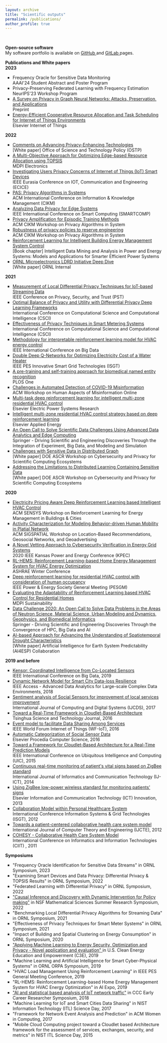 ```yaml
---
layout: archive
title: "Scientific outputs"
permalink: /publications/
author_profile: true
---
```

<br>

<b> Open-source software </b> <br>
My software portfolio is available on <a href="https://github.com/OKotevska"> GitHub </a> and <a href="https://code.ornl.gov/ok0/set-of-projects">  GitLab </a> pages.

<b> Publications and White papers </b> <br>
<b> 2023 </b>

<ul style="list-style-type: square;">  
<li>  Frequency Oracle for Sensitive Data Monitoring <br>  AAAI'24 Student Abstract and Poster Program </li> 
<li>  Privacy-Preserving Federated Learning with Frequency Estimation <br>  NeurIPS'23 Workshop Program</li> 
<li> <a href="https://arxiv.org/pdf/2308.16375">A Survey on Privacy in Graph Neural Networks: Attacks, Preservation, and Applications</a> <br> Preprint </li>
<li> <a href="https://www.sciencedirect.com/science/article/abs/pii/S2542660523001555"> Energy-Efficient Cooperative Resource Allocation and Task Scheduling for Internet of Things Environments </a> <br> Elsevier Internet of Things</li>
</ul>


<b> 2022 </b>
<ul style="list-style-type: square;">  
<li> <a href="https://www.nitrd.gov/rfi/2022/87-fr-35250/Kotevska-PET-RFI-Response-2022.pdf"> Comments on Advancing Privacy-Enhancing Technologies </a><br> [White paper] Office of Science and Technology Policy (OSTP)</li>
<li> <a href="https://www.mdpi.com/2079-9292/11/18/2888"> A Multi-Objective Approach for Optimizing Edge-based Resource Allocation using TOPSIS </a> <br> MDPI Electronics</li>
<li> <a href="https://ieeexplore.ieee.org/document/10042926"> Investigating Users Privacy Concerns of Internet of Things (IoT) Smart Devices</a> <br> IEEE Eurasia Conference on IOT, Communication and Engineering (ECICE) </li>
<li> <a href="https://dl.acm.org/doi/abs/10.1145/3511808.3557494">PAS: Privacy Algorithms in Systems </a> <br>ACM International Conference on Information & Knowledge Management (CIKM) </li>
<li> <a href="https://ieeexplore.ieee.org/abstract/document/9821055">Analyzing Data Privacy for Edge Systems </a> <br>IEEE International Conference on Smart Computing (SMARTCOMP) </li>
<li> <a href="https://www.osti.gov/biblio/1923187"> Privacy Amplification for Episodic Training Methods</a> <br>ACM CIKM Workshop on Privacy Algorithms in System</li>
<li> <a href="https://www.osti.gov/biblio/1923961"> Robustness of privacy policies to reserve engineering </a> <br>ACM CIKM Workshop on Privacy Algorithms in System</li>
<li><a href="https://onlinelibrary.wiley.com/doi/abs/10.1002/9781119834052.ch18"> Reinforcement Learning for Intelligent Building Energy Management System Control  </a> <br> [Book chapter] Intelligent Data Mining and Analysis in Power and Energy Systems: Models and Applications for Smarter Efficient Power Systems</li>
<li> <a href=""> ORNL Microelectronics LDRD Initiative Deep Dive</a><br> [White paper] ORNL Internal</li>
</ul>

<b> 2021 </b>
<ul style="list-style-type: square;">  
<li> <a href="https://ieeexplore.ieee.org/abstract/document/9647839">Measurement of Local Differential Privacy Techniques for IoT-based Streaming Data </a> <br> IEEE Conference on Privacy, Security, and Trust (PST) </li>
<li> <a href="https://ieeexplore.ieee.org/abstract/document/9799176">Optimal Balance of Privacy and Utility with Differential Privacy Deep Learning Frameworks </a> <br>  International Conference on Computational Science and Computational Intelligence (CSCI)</li>
<li> <a href="https://ieeexplore.ieee.org/abstract/document/9799049"> Effectiveness of Privacy Techniques in Smart Metering Systems  </a> <br>  International Conference on Computational Science and Computational Intelligence (CSCI)</li>
<li> <a href="https://ieeexplore.ieee.org/abstract/document/9377735"> Methodology for interpretable reinforcement learning model for HVAC energy control </a> <br> IEEE International Conference on Big Data</li>
<li> <a href="https://ieeexplore.ieee.org/abstract/document/9372205"> Double Deep Q-Networks for Optimizing Electricity Cost of a Water Heater </a><br> IEEE PES Innovative Smart Grid Technologies (ISGT) </li>
<li> <a href="https://journals.plos.org/plosone/article?id=10.1371/journal.pone.0246310"> A pre-training and self-training approach for biomedical named entity recognition  </a><br> PLOS One </li>
<li> <a href="https://www.osti.gov/biblio/1783004"> Challenges in Automated Detection of COVID-19 Misinformation</a> <br> ACM Workshop on Human Aspects of Misinformation Online</li>
<li> <a href="https://www.sciencedirect.com/science/article/pii/S0378779620307574"> Multi-task deep reinforcement learning for intelligent multi-zone residential HVAC control</a> <br> Elsevier Electric Power Systems Research</li>
<li> <a href="https://www.sciencedirect.com/science/article/abs/pii/S030626192031535X"> Intelligent multi-zone residential HVAC control strategy based on deep reinforcement learning</a> <br> Elsevier Applied Energy</li>
<li> <a href="https://link.springer.com/chapter/10.1007/978-3-030-96498-6_21"> An Open Call to Solve Scientific Data Challenges Using Advanced Data Analytics and Edge Computing</a> <br>Springer - Driving Scientific and Engineering Discoveries Through the Integration of Experiment, Big Data, and Modeling and Simulation </li>
<li> <a href="https://custom.cvent.com/DCBD4ADAAD004096B1E4AD96F3C8049E/files/event/f9a6d32df34c43e5980b54f79ad848bc/738372bbcdd246ac9a9c00a177c075ac.pdf"> Challenges with Sensitive Data in Distributed Graph</a> <br> [White paper]  DOE ASCR Workshop on Cybersecurity and Privacy for Scientific Computing Ecosystems</li>
<li> <a href="https://custom.cvent.com/DCBD4ADAAD004096B1E4AD96F3C8049E/files/event/f9a6d32df34c43e5980b54f79ad848bc/2e42c4c5dbe74b578e47188036244a10.pdf"> Addressing the Limitations to Distributed Learning Containing Sensitive Data</a><br> [White paper] DOE ASCR Workshop on Cybersecurity and Privacy for Scientific Computing Ecosystems </li>
</ul>

<b> 2020 </b>
<ul style="list-style-type: square;">  
<li> <a href="https://dl.acm.org/doi/abs/10.1145/3427773.3427866"> Electricity Pricing Aware Deep Reinforcement Learning based Intelligent HVAC Control</a><br> ACM SENSYS Workshop on Reinforcement Learning for Energy Management in Buildings & Cities  </li>
<li> <a href="https://dl.acm.org/doi/abs/10.1145/3423334.3431449">Activity Characterization for Modeling Behavior-driven Human Mobility in Platial Network </a> <br>ACM SIGSPATIAL Workshop on Location-Based Recommendations, Geosocial Networks, and Geoadvertising </li>
<li> <a href="https://ieeexplore.ieee.org/abstract/document/9167562">A Novel Vetting Approach to Cybersecurity Verification in Energy Grid Systems </a> <br>2020 IEEE Kansas Power and Energy Conference (KPEC) </li>
<li> <a href="https://www.osti.gov/biblio/1607059"> RL-HEMS: Reinforcement Learning-based Home Energy Management System for HVAC Energy Optimization</a> <br>ASHRAE Winter Conference </li>
<li> <a href="https://ieeexplore.ieee.org/abstract/document/9281893"> Deep reinforcement learning for residential HVAC control with consideration of human occupancy</a> <br> IEEE Power & Energy Society General Meeting (PESGM)</li>
<li> <a href="https://www.mdpi.com/2071-1050/12/18/7727"> Evaluating the Adaptability of Reinforcement Learning based HVAC Control for Residential Homes</a> <br> MDPI Sustainability</li>
<li> <a href="https://link.springer.com/chapter/10.1007/978-3-030-63393-6_28"> Data Challenge 2020: An Open Call to Solve Data Problems in the Areas of Neutron Science, Material Science, Urban Modeling and Dynamics, Geophysics, and Biomedical Informatics</a> <br> Springer - Driving Scientific and Engineering Discoveries Through the Convergence of HPC, Big Data and AI</li>
<li> <a href="https://ai4esp.org/files/AI4ESP1111_Rastogi_Deeksha.pdf">AI-based Approach for Advancing the Understanding of Spatiotemporal Drought Characteristics </a> <br> [White paper] Artificial Intelligence for Earth System Predictability (AI4ESP) Collaboration </li>
</ul>

<b> 2019 and before</b>
<ul style="list-style-type: square;">  
<li> <a href="https://ieeexplore.ieee.org/abstract/document/9006318">Kensor: Coordinated Intelligence from Co-Located Sensors</a> <br> IEEE International Conference on Big Data, 2019 </li>
<li> <a href="https://ieeexplore.ieee.org/document/8066282">Dynamic Network Model for Smart City Data-loss Resilience</a> <br> IEEE Access - Advanced Data Analytics for Large-scale Complex Data Environments, 2018 </li>
<li> <a href="https://journal.uob.edu.bh/handle/123456789/286">Sentiment analysis of Social Sensors for improvement of local services improvement </a><br> International Journal of Computing and Digital Systems (IJCDS), 2017 </li>
<li> <a href="">Toward a Real-Time Framework in Cloudlet-Based Architecture</a><br> Tsinghua Science and Technology Journal, 2016 </li>
<li> <a href="">Event model to facilitate Data Sharing Among Services</a><br> IEEE World Forum Internet of Things (WF-IoT), 2016 </li>
<li> <a href="">Automatic Categorization of Social Sensor Data</a><br> Elsevier Procedia Computer Science, 2016 </li>
<li> <a href="https://ieeexplore.ieee.org/abstract/document/7399285">Toward a Framework for Cloudlet-Based Architecture for a Real-Time Prediction Models</a><br> IEEE International Conference on Ubiquitous Intelligence and Computing (UIC), 2015 </li>
<li> <a href="https://repository.ukim.mk/bitstream/20.500.12188/26436/1/garuda1492657.pdf">Continuous real-time monitoring of patient's vital signs based on ZigBee standard</a><br> International Journal of Informatics and Communication Technology (IJ-ICT), 2014 </li>
<li> <a href="http://eprints.ugd.edu.mk/8757/">Using ZigBee low-power wireless standard for monitoring patients' signs </a><br> Elsevier Information and Communication Technology (ICT) Innovation, 2013 </li>
<li> <a href="https://ro.uow.edu.au/eispapers1/444/">Collaboration Model within Personal Healthcare System</a><br> International Conference Information Systems & Grid Technologies (ISGT), 2012 </li>
<li> <a href="https://repository.ukim.mk/handle/20.500.12188/26114">Towards a patient-centered collaborative health care system model </a><br> International Journal of Computer Theory and Engineering (IJCTE), 2012 </li>
<li> <a href="http://ciit.finki.ukim.mk/data/papers/8CiiT/8CiiT-09.pdf">COHESY - Collaborative Health Care System Model</a><br> International Conference on Informatics and Information Technologies (CIIT) , 2011 </li>
</ul>

<b> Symposiums </b>
<ul style="list-style-type: square;">
<li>"Frequency Oracle Identification for Sensitive Data Streams" in ORNL Symposium, 2023</li>
<li>"Examining Smart Devices and Data Privacy: Differential Privacy & TOPSIS Results" in ORNL Symposium, 2022</li>
<li>"Federated Learning with Differential Privacy" in ORNL Symposium, 2022</li>
<li><a href="https://orise.orau.gov/nsf-msgi/symposium.html"> "Causal Inference and Discovery with Dynamic Intervention for Policy making"</a> in NSF Mathematical Sciences Summer Research Symposium, 2022</li>
<li>"Benchmarking Local Differential Privacy Algorithms for Streaming Data" in ORNL Symposium, 2021</li>
<li>"Effectiveness of Privacy Techniques for Smart Meter Systems" in ORNL Symposium, 2021</li>
<li>"Impact of Building and Spatial Clustering on Energy Consumption" in ORNL Symposium, 2020</li>
<li><a href="https://c3e.org/2019">  "Applying Machine Learning to Energy Security, Optimization and Privacy - Novel application and evaluation" </a>in U.S. Clean Energy Education and Empowerment (C3E), 2019</li>
<li> "Machine Learning and Artificial Intelligence for Smart Cyber-Physical Systems" in ORNL ORPA Symposium, 2019</li>
<li>"HVAC Load Management Using Reinforcement Learning" in IEEE PES General Meeting Conference, 2019</li>
<li>"RL-HEMS: Reinforcement Learning-based Home Energy Management System for HVAC Energy Optimization" in AI Expo, 2019</li>
<li><a href="https://cra.org/ccc/wp-content/uploads/sites/2/2018/04/CCC-ECR-Poster-Booklet-August-2018.pdf"> "AI and statistical based analysis of IoT network traffic"</a> in CCC Early Career Researcher Symposium, 2018</li>
<li>"Machine Learning for IoT and Smart Cities Data Sharing" in NIST Information Technology (ITL) Science Day, 2017</li>
<li>"Framework for Network Event Analysis and Prediction" in ACM Women in Computing, 2017</li>
<li>"Mobile Cloud Computing project toward a Cloudlet based Architecture framework for the assessment of services, exchanges, security, and metrics" in NIST ITL Science Day, 2015</li>
</ul>

